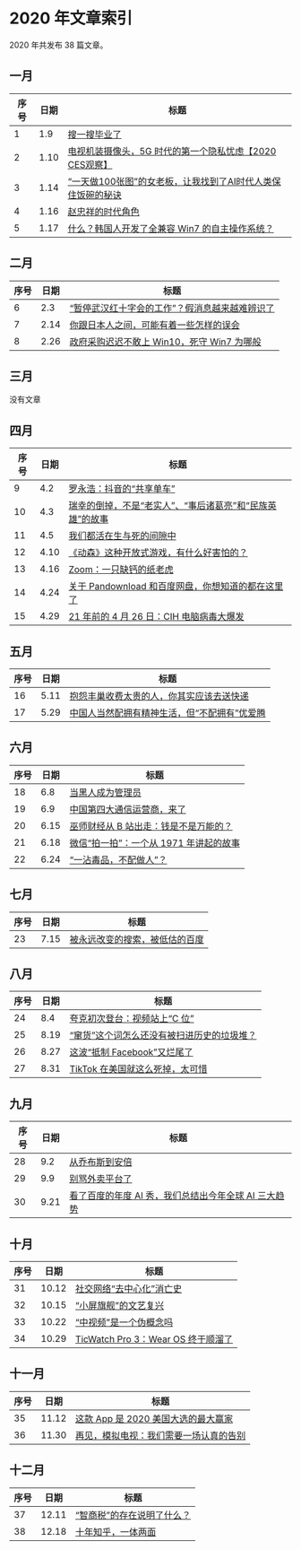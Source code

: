 # 2020 年文章索引

2020 年共发布 38 篇文章。

## 一月

| 序号 | 日期 | 标题                                                         |
| ---- | ---- | ------------------------------------------------------------ |
| 1    | 1.9  | [搜一搜毕业了](/2020/0109)                                   |
| 2    | 1.10 | [电视机装摄像头，5G 时代的第一个隐私忧虑【2020 CES观察】](/2020/0110) |
| 3    | 1.14 | [“一天做100张图”的女老板，让我找到了AI时代人类保住饭碗的秘诀](/2020/0114) |
| 4    | 1.16 | [赵忠祥的时代角色](/2020/0116)                               |
| 5    | 1.17 | [什么？韩国人开发了全兼容 Win7 的自主操作系统？](/2020/0117) |

## 二月

| 序号 | 日期 | 标题                                                         |
| ---- | ---- | ------------------------------------------------------------ |
| 6    | 2.3  | [“暂停武汉红十字会的工作”？假消息越来越难辨识了](/2020/0203) |
| 7    | 2.14 | [你跟日本人之间，可能有着一些怎样的误会](/2020/0214)         |
| 8    | 2.26 | [政府采购迟迟不敢上 Win10，死守 Win7 为哪般](/2020/0226)     |

## 三月

没有文章

## 四月

| 序号 | 日期 | 标题                                                         |
| ---- | ---- | ------------------------------------------------------------ |
| 9    | 4.2  | [罗永浩：抖音的“共享单车”](/2020/0402)                       |
| 10   | 4.3  | [瑞幸的倒掉，不是“老实人”、“事后诸葛亮”和“民族英雄”的故事](/2020/0403) |
| 11   | 4.5  | [我们都活在生与死的间隙中](/2020/0405)                       |
| 12   | 4.10 | [《动森》这种开放式游戏，有什么好害怕的？](/2020/0410)       |
| 13   | 4.16 | [Zoom：一只缺钙的纸老虎](/2020/0416)                         |
| 14   | 4.24 | [关于 Pandownload 和百度网盘，你想知道的都在这里了](/2020/0424) |
| 15   | 4.29 | [21 年前的 4 月 26 日：CIH 电脑病毒大爆发](/2020/0429)       |

## 五月

| 序号 | 日期 | 标题                                                       |
| ---- | ---- | ---------------------------------------------------------- |
| 16   | 5.11 | [抱怨丰巢收费太贵的人，你其实应该去送快递](/2020/0511)     |
| 17   | 5.29 | [中国人当然配拥有精神生活，但“不配拥有”优爱腾](/2020/0529) |

## 六月

| 序号 | 日期 | 标题                                                 |
| ---- | ---- | ---------------------------------------------------- |
| 18   | 6.8  | [当黑人成为管理员](/2020/0608)                       |
| 19   | 6.9  | [中国第四大通信运营商，来了](/2020/0609)             |
| 20   | 6.15 | [巫师财经从 B 站出走：钱是不是万能的？](/2020/0615)  |
| 21   | 6.18 | [微信“拍一拍”：一个从 1971 年讲起的故事](/2020/0618) |
| 22   | 6.24 | [“一沾毒品，不配做人”？](/2020/0624)                 |

## 七月

| 序号 | 日期 | 标题                                         |
| ---- | ---- | -------------------------------------------- |
| 23   | 7.15 | [被永远改变的搜索，被低估的百度](/2020/0715) |

## 八月

| 序号 | 日期 | 标题                                                     |
| ---- | ---- | -------------------------------------------------------- |
| 24   | 8.4  | [夸克初次登台：视频站上“C 位”](/2020/0804)               |
| 25   | 8.19 | [“窜货”这个词怎么还没有被扫进历史的垃圾堆？](/2020/0819) |
| 26   | 8.27 | [这波“抵制 Facebook”又烂尾了](/2020/0827)                |
| 27   | 8.31 | [TikTok 在美国就这么死掉，太可惜](/2020/0831)            |

## 九月

| 序号 | 日期 | 标题                                                         |
| ---- | ---- | ------------------------------------------------------------ |
| 28   | 9.2  | [从乔布斯到安倍](/2020/0902)                                 |
| 29   | 9.9  | [别骂外卖平台了](/2020/0909)                                 |
| 30   | 9.21 | [看了百度的年度 AI 秀，我们总结出今年全球 AI 三大趋势](/2020/0921) |

## 十月

| 序号 | 日期  | 标题                                             |
| ---- | ----- | ------------------------------------------------ |
| 31   | 10.12 | [社交网络“去中心化”消亡史](/2020/1012)           |
| 32   | 10.15 | [“小屏旗舰”的文艺复兴](/2020/1015)               |
| 33   | 10.22 | [“中视频”是一个伪概念吗](/2020/1022)             |
| 34   | 10.29 | [TicWatch Pro 3：Wear OS 终于顺溜了](/2020/1029) |

## 十一月

| 序号 | 日期  | 标题                                                 |
| ---- | ----- | ---------------------------------------------------- |
| 35   | 11.12 | [这款 App 是 2020 美国大选的最大赢家](/2020/1112)    |
| 36   | 11.30 | [再见，模拟电视：我们需要一场认真的告别](/2020/1130) |

## 十二月

| 序号 | 日期  | 标题                                     |
| ---- | ----- | ---------------------------------------- |
| 37   | 12.11 | [“智商税”的存在说明了什么？](/2020/1211) |
| 38   | 12.18 | [十年知乎，一体两面](/2020/1218)         |


